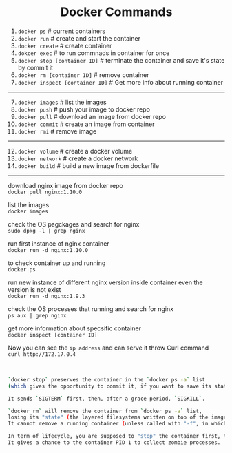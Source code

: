<h1 align="center" > Docker Commands </h1>


1. `docker ps`  # current containers
2. `docker run` # create and start the container
3. `docker create` # create container
4. `dokcer exec` # to run commnads in container for once
5. `docker stop [container ID]` # terminate the container and save it's state by commit it 
6. `docker rm [container ID]` # remove container 
7. `docker inspect [container ID]` # Get more info about running container
___
7.  `docker images` # list the images
8. `docker push` # push your image to docker repo
9. `docker pull` # download an image from docker repo
10. `docker commit` # create an image from container
11. `docker rmi` # remove image
___
12.  `docker volume` # create a docker volume
13. `docker network` # create a docker network
14. `docker build` # build a new image from dockerfile

___
download nginx image from docker repo </br>
`docker pull nginx:1.10.0`

list the images </br>
`docker images`

check the OS pagckages and search for nginx </br>
`sudo dpkg -l | grep nginx`

run first instance of nginx container </br>
`docker run -d nginx:1.10.0`

to check container up and running </br>
`docker ps`

run new instance of different nginx version inside container even the version is not exist </br>
`docker run -d nginx:1.9.3`


check the OS processes that running  and search for nginx </br>
`ps aux | grep nginx`

get more information about specsific container </br>
`docker inspect [container ID]`

Now you can see the `ip address` and can serve it throw Curl command</br>
`curl http://172.17.0.4`

</br>

```bash
`docker stop` preserves the container in the `docker ps -a` list 
(which gives the opportunity to commit it, if you want to save its state in a new image).

It sends `SIGTERM` first, then, after a grace period, `SIGKILL`.

`docker rm` will remove the container from `docker ps -a` list, 
losing its "state" (the layered filesystems written on top of the image filesystem).
It cannot remove a running container (unless called with "-f", in which case it sends SIGKILL directly).

In term of lifecycle, you are supposed to "stop" the container first, then "remove" it.
It gives a chance to the container PID 1 to collect zombie processes.
```
